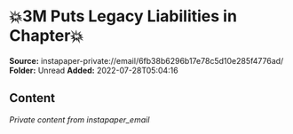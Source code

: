 # 💥3M Puts Legacy Liabilities in Chapter💥

**Source:** instapaper-private://email/6fb38b6296b17e78c5d10e285f4776ad/
**Folder:** Unread
**Added:** 2022-07-28T05:04:16




## Content
*Private content from instapaper_email*
